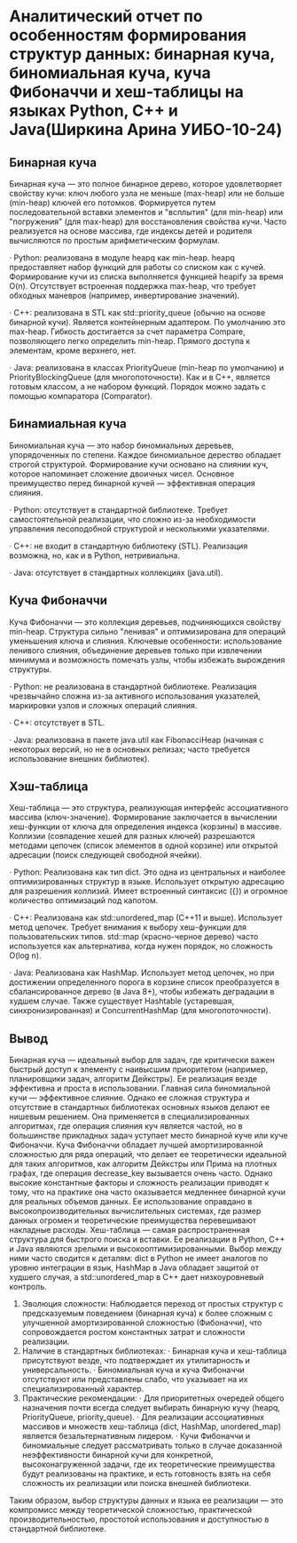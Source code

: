 # Аналитический отчет по особенностям формирования структур данных: бинарная куча, биномиальная куча, куча Фибоначчи и хеш-таблицы на языках Python, C++ и Java(Ширкина Арина УИБО-10-24)
## Бинарная куча
  Бинарная куча — это полное бинарное дерево, которое удовлетворяет свойству кучи: ключ любого узла не меньше (max-heap) или не больше (min-heap) ключей его потомков. Формируется путем последовательной вставки элементов и "всплытия" (для min-heap) или "погружения" (для max-heap) для восстановления свойства кучи. Часто реализуется на основе массива, где индексы детей и родителя вычисляются по простым арифметическим формулам.
  
  · Python: реализована в модуле heapq как min-heap. heapq предоставляет набор функций для работы со списком как с кучей. Формирование кучи из списка выполняется функцией heapify за время O(n). Отсутствует встроенная поддержка max-heap, что требует обходных маневров (например, инвертирование значений).
  
  · C++: реализована в STL как std::priority_queue (обычно на основе бинарной кучи). Является контейнерным адаптером. По умолчанию это max-heap. Гибкость достигается за счет параметра Compare, позволяющего легко определить min-heap. Прямого доступа к элементам, кроме верхнего, нет.
  
  · Java: реализована в классах PriorityQueue (min-heap по умолчанию) и PriorityBlockingQueue (для многопоточности). Как и в C++, является готовым классом, а не набором функций. Порядок можно задать с помощью компаратора (Comparator).
## Бинамиальная куча
Биномиальная куча — это набор биномиальных деревьев, упорядоченных по степени. Каждое биномиальное дерество обладает строгой структурой. Формирование кучи основано на слиянии куч, которое напоминает сложение двоичных чисел. Основное преимущество перед бинарной кучей — эффективная операция слияния.

· Python: отсутствует в стандартной библиотеке. Требует самостоятельной реализации, что сложно из-за необходимости управления лесоподобной структурой и несколькими указателями.

· C++: не входит в стандартную библиотеку (STL). Реализация возможна, но, как и в Python, нетривиальна.

· Java: отсутствует в стандартных коллекциях (java.util).
## Куча Фибоначчи
Куча Фибоначчи — это коллекция деревьев, подчиняющихся свойству min-heap. Структура сильно "ленивая" и оптимизирована для операций уменьшения ключа и слияния. Ключевые особенности: использование ленивого слияния, объединение деревьев только при извлечении минимума и возможность помечать узлы, чтобы избежать вырождения структуры.

· Python: не реализована в стандартной библиотеке. Реализация чрезвычайно сложна из-за активного использования указателей, маркировки узлов и сложных операций слияния.

· C++: отсутствует в STL.

· Java: реализована в пакете java.util как FibonacciHeap (начиная с некоторых версий, но не в основных релизах; часто требуется использование внешних библиотек).
## Хэш-таблица 
Хеш-таблица — это структура, реализующая интерфейс ассоциативного массива (ключ-значение). Формирование заключается в вычислении хеш-функции от ключа для определения индекса (корзины) в массиве. Коллизии (совпадение хешей для разных ключей) разрешаются методами цепочек (список элементов в одной корзине) или открытой адресации (поиск следующей свободной ячейки).

· Python: Реализована как тип dict. Это одна из центральных и наиболее оптимизированных структур в языке. Использует открытую адресацию для разрешения коллизий. Имеет встроенный синтаксис ({}) и огромное количество оптимизаций под капотом.

· C++: Реализована как std::unordered_map (C++11 и выше). Использует метод цепочек. Требует внимания к выбору хеш-функции для пользовательских типов. std::map (красно-черное дерево) часто используется как альтернатива, когда нужен порядок, но сложность O(log n).

· Java: Реализована как HashMap. Использует метод цепочек, но при достижении определенного порога в корзине список преобразуется в сбалансированное дерево (в Java 8+), чтобы избежать деградации в худшем случае. Также существует Hashtable (устаревшая, синхронизированная) и ConcurrentHashMap (для многопоточности).
## Вывод
Бинарная куча — идеальный выбор для задач, где критически важен быстрый доступ к элементу с наивысшим приоритетом (например, планировщики задач, алгоритм Дейкстры). Ее реализация везде эффективна и проста в использовании.
  Главная сила биномиальной кучи — эффективное слияние. Однако ее сложная структура и отсутствие в стандартных библиотеках основных языков делают ее нишевым решением. Она применяется в специализированных алгоритмах, где операция слияния куч является частой, но в большинстве прикладных задач уступает место бинарной куче или куче Фибоначчи.
  Куча Фибоначчи обладает лучшей амортизированной сложностью для ряда операций, что делает ее теоретически идеальной для таких алгоритмов, как алгоритм Дейкстры или Прима на плотных графах, где операция decrease_key вызывается очень часто. Однако высокие константные факторы и сложность реализации приводят к тому, что на практике она часто оказывается медленнее бинарной кучи для реальных объемов данных. Ее использование оправдано в высокопроизводительных вычислительных системах, где размер данных огромен и теоретические преимущества перевешивают накладные расходы.
  Хеш-таблица — самая распространенная структура для быстрого поиска и вставки. Ее реализации в Python, C++ и Java являются зрелыми и высокооптимизированными. Выбор между ними часто сводится к деталям: dict в Python не имеет аналогов по уровню интеграции в язык, HashMap в Java обладает защитой от худшего случая, а std::unordered_map в C++ дает низкоуровневый контроль.
1. Эволюция сложности: Наблюдается переход от простых структур с предсказуемым поведением (бинарная куча) к более сложным с улучшенной амортизированной сложностью (Фибоначчи), что сопровождается ростом константных затрат и сложности реализации.
2. Наличие в стандартных библиотеках:
   · Бинарная куча и хеш-таблица присутствуют везде, что подтверждает их утилитарность и универсальность.
   · Биномиальная куча и куча Фибоначчи отсутствуют или представлены слабо, что указывает на их специализированный характер.
3. Практические рекомендации:
   · Для приоритетных очередей общего назначения почти всегда следует выбирать бинарную кучу (heapq, PriorityQueue, priority_queue).
   · Для реализации ассоциативных массивов и множеств хеш-таблица (dict, HashMap, unordered_map) является безальтернативным лидером.
   · Кучи Фибоначчи и биномиальные следует рассматривать только в случае доказанной неэффективности бинарной кучи для конкретной, высоконагруженной задачи, где их теоретические преимущества будут реализованы на практике, и есть готовность взять на себя сложность их реализации или поиска внешней библиотеки.

Таким образом, выбор структуры данных и языка ее реализации — это компромисс между теоретической сложностью, практической производительностью, простотой использования и доступностью в стандартной библиотеке.
